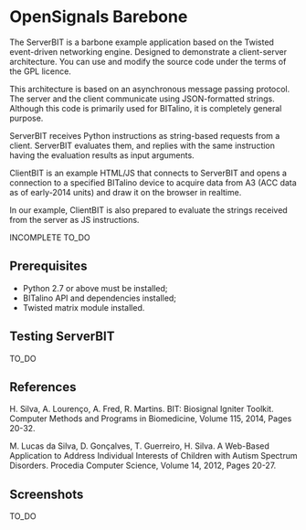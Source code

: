 # OpenSignals Barebone

The ServerBIT is a barbone example application based on the Twisted event-driven networking engine.
Designed to demonstrate a client-server architecture.
You can use and modify the source code under the terms of the GPL licence.

This architecture is based on an asynchronous message passing protocol.
The server and the client communicate using JSON-formatted strings.
Although this code is primarily used for BITalino, it is completely general purpose.

ServerBIT receives Python instructions as string-based requests from a client.
ServerBIT evaluates them, and replies with the same instruction having the evaluation results as input arguments.

ClientBIT is an example HTML/JS that connects to ServerBIT and opens a connection to a specified BITalino device to acquire data from A3
(ACC data as of early-2014 units) and draw it on the browser in realtime.

In our example, ClientBIT is also prepared to evaluate the strings received from the server as JS instructions.

INCOMPLETE TO_DO

## Prerequisites

- Python 2.7 or above must be installed;
- BITalino API and dependencies installed;
- Twisted matrix module installed.

## Testing ServerBIT

TO_DO

## References

H. Silva, A. Lourenço, A. Fred, R. Martins. BIT: Biosignal Igniter Toolkit. Computer Methods and Programs in Biomedicine, Volume 115, 2014, Pages 20-32.

M. Lucas da Silva, D. Gonçalves, T. Guerreiro, H. Silva. A Web-Based Application to Address Individual Interests of Children with Autism Spectrum Disorders. Procedia Computer Science, Volume 14, 2012, Pages 20-27.

## Screenshots

TO_DO

